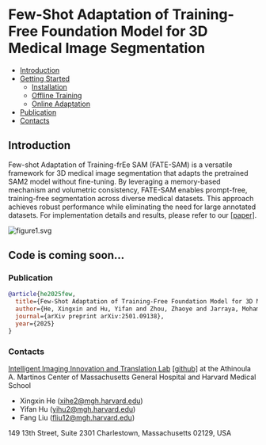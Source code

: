 # Few-Shot Adaptation of Training-Free Foundation Model for 3D Medical Image Segmentation

- [Introduction](#introduction)
- [Getting Started](#getting-started)
  * [Installation](#Installation)
  * [Offline Training](#offline-training)
  * [Online Adaptation](#online-adaptation)
- [Publication](#publication)
- [Contacts](#contacts)
<!-- - [Star History](#star-history)-->

## Introduction
Few-shot Adaptation of Training-frEe SAM (FATE-SAM) is a versatile framework for 3D medical image segmentation that adapts the pretrained SAM2 model without fine-tuning. By leveraging a memory-based mechanism and volumetric consistency, FATE-SAM enables prompt-free, training-free segmentation across diverse medical datasets. This approach achieves robust performance while eliminating the need for large annotated datasets. For implementation details and results, please refer to our [[paper]](https://arxiv.org/abs/2501.09138).

![figure1.svg](resources%2Ffigure1.svg)


## Code is coming soon...

### Publication
```bibtex
@article{he2025few,
  title={Few-Shot Adaptation of Training-Free Foundation Model for 3D Medical Image Segmentation},
  author={He, Xingxin and Hu, Yifan and Zhou, Zhaoye and Jarraya, Mohamed and Liu, Fang},
  journal={arXiv preprint arXiv:2501.09138},
  year={2025}
}
```

### Contacts
[Intelligent Imaging Innovation and Translation Lab](https://liulab.mgh.harvard.edu/) [[github]](https://github.com/I3Tlab) at the Athinoula A. Martinos Center of Massachusetts General Hospital and Harvard Medical School
* Xingxin He (xihe2@mgh.harvard.edu)
* Yifan Hu (yihu2@mgh.harvard.edu)
* Fang Liu (fliu12@mgh.harvard.edu)

149 13th Street, Suite 2301
Charlestown, Massachusetts 02129, USA
